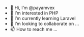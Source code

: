 - 👋 Hi, I’m @payamvex
- 👀 I’m interested in PHP 
- 🌱 I’m currently learning Laravel
- 💞️ I’m looking to collaborate on ...
- 📫 How to reach me ...

<!---
payamvex/payamvex is a ✨ special ✨ repository because its `README.md` (this file) appears on your GitHub profile.
You can click the Preview link to take a look at your changes.
--->
